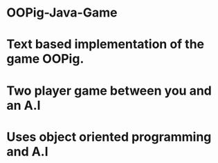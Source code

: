 # OOPig-Java-Game

# Text based implementation of the game OOPig.
# Two player game between you and an A.I
# Uses object oriented programming and A.I 
